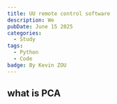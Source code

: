 ```yaml
---
title: UU remote control software
description: We 
pubDate: June 15 2025
categories:
  - Study
tags:
  - Python
  - Code
badge: By Kevin ZOU
---
```

## what is PCA
